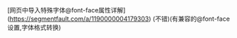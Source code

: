 

[网页中导入特殊字体@font-face属性详解]
(https://segmentfault.com/a/1190000004179303) (不错)(有兼容的@font-face设置,字体格式转换)
